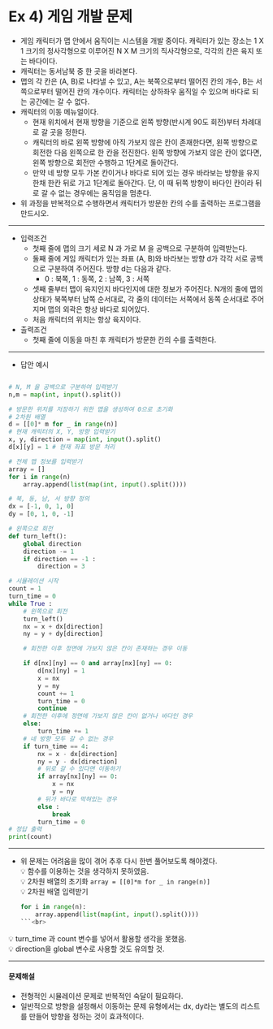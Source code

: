 # Ex 4) 게임 개발 문제
- 게임 캐릭터가 맵 안에서 움직이는 시스템을 개발 중이다. 캐릭터가 있는 장소는 1 X 1 크기의 정사각형으로 이루어진 N X M 크기의 직사각형으로, 각각의 칸은 육지 또는 바다이다.
- 캐릭터는 동서남북 중 한 곳을 바라본다.
- 맵의 각 칸은 (A, B)로 나타낼 수 있고, A는 북쪽으로부터 떨어진 칸의 개수, B는 서쪽으로부터 떨어진 칸의 개수이다. 캐릭터는 상하좌우 움직일 수 있으며 바다로 되는 공간에는 갈 수 없다.
- 캐릭터의 이동 메뉴얼이다.
  - 현재 위치에서 현재 방향을 기준으로 왼쪽 방향(반시계 90도 회전)부터 차례대로 갈 곳을 정한다.
  - 캐릭터의 바로 왼쪽 방향에 아직 가보지 않은 칸이 존재한다면, 왼쪽 방향으로 회전한 다음 왼쪽으로 한 칸을 전진한다. 왼쪽 방향에 가보지 않은 칸이 없다면, 왼쪽 방향으로 회전만 수행하고 1단계로 돌아간다.
  - 만약 네 방향 모두 가본 칸이거나 바다로 되어 있는 경우 바라보는 방향을 유지한채 한칸 뒤로 가고 1단계로 돌아간다. 단, 이 때 뒤쪽 방향이 바다인 칸이라 뒤로 갈 수 없는 경우에는 움직임을 멈춘다.
- 위 과정을 반복적으로 수행하면서 캐릭터가 방문한 칸의 수를 출력하는 프로그램을 만드시오.
***
- 입력조건
  - 첫째 줄에 맵의 크기 세로 N 과 가로 M 을 공백으로 구분하여 입력받는다.
  - 둘째 줄에 게임 캐릭터가 있는 좌표 (A, B)와 바라보는 방향 d가 각각 서로 공백으로 구분하여 주어진다. 방향 d는 다음과 같다.
    - 0 : 북쪽, 1 : 동쪽, 2 : 남쪽, 3 : 서쪽
  - 셋째 줄부터 맵이 육지인지 바다인지에 대한 정보가 주어진다. N개의 줄에 맵의 상태가 북쪽부터 남쪽 순서대로, 각 줄의 데이터는 서쪽에서 동쪽 순서대로 주어지며 맵의 외곽은 항상 바다로 되어있다.
  - 처음 캐릭터의 위치는 항상 육지이다.
- 출력조건
  - 첫째 줄에 이동을 마친 후 캐릭터가 방문한 칸의 수를 출력한다. 
***
- 답안 예시
```python

# N, M 을 공백으로 구분하여 입력받기
n,m = map(int, input().split())

# 방문한 위치를 저장하기 위한 맵을 생성하여 0으로 초기화
# 2차원 배열
d = [[0]* m for _ in range(n)]
# 현재 캐릭터의 X, Y, 방향 입력받기
x, y, direction = map(int, input().split()
d[x][y] = 1 # 현재 좌표 방문 처리

# 전체 맵 정보를 입력받기
array = []
for i in range(n)
    array.append(list(map(int, input().split())))

# 북, 동, 남, 서 방향 정의
dx = [-1, 0, 1, 0]
dy = [0, 1, 0, -1]

# 왼쪽으로 회전
def turn_left():
    global direction
    direction -= 1
    if direction == -1 :
        direction = 3

# 시뮬레이션 시작
count = 1
turn_time = 0
while True :
    # 왼쪽으로 회전
    turn_left()
    nx = x + dx[direction]
    ny = y + dy[direction]

    # 회전한 이후 정면에 가보지 않은 칸이 존재하는 경우 이동

    if d[nx][ny] == 0 and array[nx][ny] == 0:
        d[nx][ny] = 1
        x = nx
        y = ny
        count += 1
        turn_time = 0
        continue
    # 회전한 이후에 정면에 가보지 않은 칸이 없거나 바다인 경우
    else:
        turn_time += 1
    # 네 방향 모두 갈 수 없는 경우
    if turn_time == 4:
        nx = x - dx[direction]
        ny = y - dx[direction]
        # 뒤로 갈 수 있다면 이동하기
        if array[nx][ny] == 0:
            x = nx
            y = ny
        # 뒤가 바다로 막혀있는 경우
        else :
            break
        turn_time = 0
# 정답 출력
print(count)

```
***
- 위 문제는 어려움을 많이 겪어 추후 다시 한번 풀어보도록 해야겠다.<br>
💡 함수를 이용하는 것을 생각하지 못하였음.<br>
💡 2차원 배열의 초기화 ```array = [[0]*m for _ in range(n)]```<br>
💡 2차원 배열 입력받기<br>
    ```python
    for i in range(n):
        array.append(list(map(int, input().split())))
    ```<br>
💡 turn_time  과 count 변수를 넣어서 활용할 생각을 못했음.<br>
💡 direction을 global 변수로 사용할 것도 유의할 것.<br>
***
#### 문제해설
- 전형적인 시뮬레이션 문제로 반복적인 숙달이 필요하다.
- 일반적으로 방향을 설정해서 이동하는 문제 유형에서는 dx, dy라는 별도의 리스트를 만들어 방향을 정하는 것이 효과적이다.